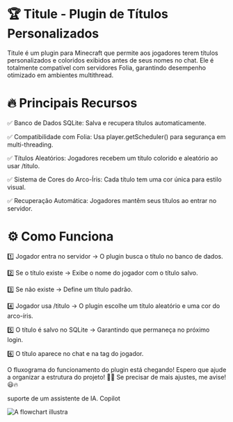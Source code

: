 # 🏆 Titule - Plugin de Títulos Personalizados
Titule é um plugin para Minecraft que permite aos jogadores terem títulos personalizados e coloridos exibidos antes de seus nomes no chat. Ele é totalmente compatível com servidores Folia, garantindo desempenho otimizado em ambientes multithread.
# 🔥 Principais Recursos

   ✅ Banco de Dados SQLite: Salva e recupera títulos automaticamente.
   
   ✅ Compatibilidade com Folia: Usa player.getScheduler() para segurança em multi-threading.
   
   ✅ Títulos Aleatórios: Jogadores recebem um título colorido e aleatório ao usar /titulo.
   
   ✅ Sistema de Cores do Arco-Íris: Cada título tem uma cor única para estilo visual.
   
   ✅ Recuperação Automática: Jogadores mantêm seus títulos ao entrar no servidor.
   
# ⚙️ Como Funciona
   1️⃣ Jogador entra no servidor → O plugin busca o título no banco de dados.
   
   2️⃣ Se o título existe → Exibe o nome do jogador com o título salvo.
   
   3️⃣ Se não existe → Define um título padrão.
   
   4️⃣ Jogador usa /titulo → O plugin escolhe um título aleatório e uma cor do arco-íris.
   
   5️⃣ O título é salvo no SQLite → Garantindo que permaneça no próximo login.
   
   6️⃣ O título aparece no chat e na tag do jogador.

O fluxograma do funcionamento do plugin está chegando! Espero que ajude a organizar a estrutura do projeto! 🚀💡
Se precisar de mais ajustes, me avise! 😃🔥

suporte de um assistente de IA. Copilot

![A flowchart illustra](https://github.com/user-attachments/assets/406cb6d0-d64a-433a-be1d-3430bd1780c2)
